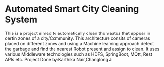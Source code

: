 # Automated Smart City Cleaning System
This is a project aimed to automatically clean the wastes that appear in certin zones of a city/Community. This architecture consits of cameras placed on different zones and using a Machine learning approach detect the garbage and find the nearest Robot present and assign to clean. It uses various Middleware technologies such as HDFS, SpringBoot, MQtt, Rest APIs etc.
Project Done by:Karthika Nair,Changlong Ji
